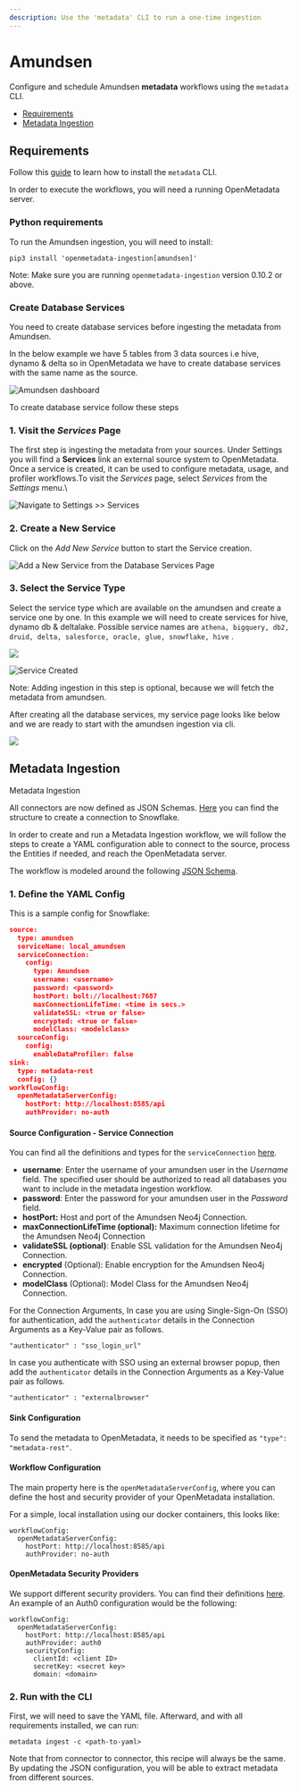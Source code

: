 ```yaml
---
description: Use the 'metadata' CLI to run a one-time ingestion
---
```


# Amundsen

Configure and schedule Amundsen **metadata** workflows using the `metadata` CLI.

* [Requirements](amundsen.md#requirements)
* [Metadata Ingestion](amundsen.md#metadata-ingestion)

## Requirements

Follow this [guide](https://docs.open-metadata.org/overview/run-openmetadata#procedure) to learn how to install the `metadata` CLI.

In order to execute the workflows, you will need a running OpenMetadata server.

### Python requirements

To run the Amundsen ingestion, you will need to install:

```
pip3 install 'openmetadata-ingestion[amundsen]'
```

Note: Make sure you are running `openmetadata-ingestion` version 0.10.2 or above.

### Create Database Services

You need to create database services before ingesting the metadata from Amundsen.

In the below example we have 5 tables from 3 data sources i.e hive, dynamo & delta so in OpenMetadata we have to create database services with the same name as the source.

![Amundsen dashboard](<../../.gitbook/assets/image (178).png>)

To create database service follow these steps

### 1. Visit the _Services_ Page <a href="#1.-visit-the-services-page" id="1.-visit-the-services-page"></a>

The first step is ingesting the metadata from your sources. Under Settings you will find a **Services** link an external source system to OpenMetadata. Once a service is created, it can be used to configure metadata, usage, and profiler workflows.To visit the _Services_ page, select _Services_ from the _Settings_ menu.\\

![Navigate to Settings >> Services](https://1627621137-files.gitbook.io/\~/files/v0/b/gitbook-x-prod.appspot.com/o/spaces%2FXztAI0iox9PPEym7VTye%2Fuploads%2Fgit-blob-b4d98517ea6565137da86128df9f83855767cc05%2Fimage.png?alt=media)

### 2. Create a New Service

Click on the _Add New Service_ button to start the Service creation.

![Add a New Service from the Database Services Page](<../../.gitbook/assets/image (245).png>)

### 3. Select the Service Type

Select the service type which are available on the amundsen and create a service one by one. In this example we will need to create services for hive, dynamo db & deltalake. Possible service names are `athena, bigquery, db2, druid, delta, salesforce, oracle, glue, snowflake, hive` .

![](<../../.gitbook/assets/image (41).png>)

![Service Created](<../../.gitbook/assets/image (45) (2).png>)

Note: Adding ingestion in this step is optional, because we will fetch the metadata from amundsen.

After creating all the database services, my service page looks like below and we are ready to start with the amundsen ingestion via cli.

![](<../../.gitbook/assets/image (79) (3).png>)

## Metadata Ingestion

Metadata Ingestion

All connectors are now defined as JSON Schemas. [Here](https://github.com/open-metadata/OpenMetadata/blob/main/catalog-rest-service/src/main/resources/json/schema/entity/services/connections/metadata/amundsenConnection.json) you can find the structure to create a connection to Snowflake.

In order to create and run a Metadata Ingestion workflow, we will follow the steps to create a YAML configuration able to connect to the source, process the Entities if needed, and reach the OpenMetadata server.

The workflow is modeled around the following [JSON Schema](https://github.com/open-metadata/OpenMetadata/blob/main/catalog-rest-service/src/main/resources/json/schema/entity/services/connections/metadata/amundsenConnection.json).

### 1. Define the YAML Config

This is a sample config for Snowflake:

```json
source:
  type: amundsen
  serviceName: local_amundsen
  serviceConnection:
    config:
      type: Amundsen
      username: <username>
      password: <password>
      hostPort: bolt://localhost:7687
      maxConnectionLifeTime: <time in secs.>
      validateSSL: <true or false>
      encrypted: <true or false>
      modelClass: <modelclass>
  sourceConfig:
    config:
      enableDataProfiler: false
sink:
  type: metadata-rest
  config: {}
workflowConfig:
  openMetadataServerConfig:
    hostPort: http://localhost:8585/api
    authProvider: no-auth
```

#### Source Configuration - Service Connection

You can find all the definitions and types for the `serviceConnection` [here](https://github.com/open-metadata/OpenMetadata/blob/main/catalog-rest-service/src/main/resources/json/schema/entity/services/connections/database/snowflakeConnection.json).

* **username**: Enter the username of your amundsen user in the _Username_ field. The specified user should be authorized to read all databases you want to include in the metadata ingestion workflow.
* **password**: Enter the password for your amundsen user in the _Password_ field.
* **hostPort:** Host and port of the Amundsen Neo4j Connection.
* **maxConnectionLifeTime (optional):** Maximum connection lifetime for the Amundsen Neo4j Connection
* **validateSSL (optional)**: Enable SSL validation for the Amundsen Neo4j Connection.
* **encrypted** (Optional): Enable encryption for the Amundsen Neo4j Connection.
* **modelClass** (Optional): Model Class for the Amundsen Neo4j Connection.

For the Connection Arguments, In case you are using Single-Sign-On (SSO) for authentication, add the `authenticator` details in the Connection Arguments as a Key-Value pair as follows.

`"authenticator" : "sso_login_url"`

In case you authenticate with SSO using an external browser popup, then add the `authenticator` details in the Connection Arguments as a Key-Value pair as follows.

`"authenticator" : "externalbrowser"`

#### Sink Configuration

To send the metadata to OpenMetadata, it needs to be specified as `"type": "metadata-rest"`.

#### Workflow Configuration

The main property here is the `openMetadataServerConfig`, where you can define the host and security provider of your OpenMetadata installation.

For a simple, local installation using our docker containers, this looks like:

```
workflowConfig:
  openMetadataServerConfig:
    hostPort: http://localhost:8585/api
    authProvider: no-auth
```

#### OpenMetadata Security Providers

We support different security providers. You can find their definitions [here](https://github.com/open-metadata/OpenMetadata/tree/main/catalog-rest-service/src/main/resources/json/schema/security/client). An example of an Auth0 configuration would be the following:

```
workflowConfig:
  openMetadataServerConfig:
    hostPort: http://localhost:8585/api
    authProvider: auth0
    securityConfig:
      clientId: <client ID>
      secretKey: <secret key>
      domain: <domain>
```

### 2. Run with the CLI

First, we will need to save the YAML file. Afterward, and with all requirements installed, we can run:

```
metadata ingest -c <path-to-yaml>
```

Note that from connector to connector, this recipe will always be the same. By updating the JSON configuration, you will be able to extract metadata from different sources.
